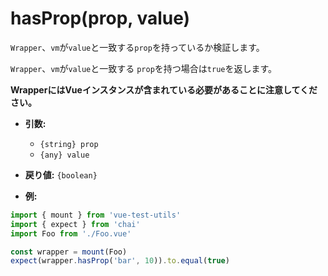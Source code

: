 # hasProp(prop, value)

`Wrapper`、`vm`が`value`と一致する`prop`を持っているか検証します。

`Wrapper`、`vm`が`value`と一致する `prop`を持つ場合は`true`を返します。


**WrapperにはVueインスタンスが含まれている必要があることに注意してください。**

- **引数:**
  - `{string} prop`
  - `{any} value`

- **戻り値:** `{boolean}`

- **例:**

```js
import { mount } from 'vue-test-utils'
import { expect } from 'chai'
import Foo from './Foo.vue'

const wrapper = mount(Foo)
expect(wrapper.hasProp('bar', 10)).to.equal(true)
```